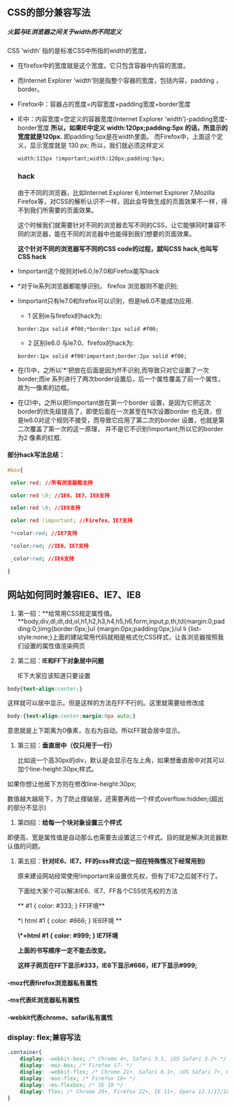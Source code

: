 ## CSS的部分兼容写法

##### 火狐与IE浏览器之间关于width的不同定义

CSS ’width’ 指的是标准CSS中所指的width的宽度，

* 在firefox中的宽度就是这个宽度。它只包含容器中内容的宽度。

* 而Internet Explorer ’width’则是指整个容器的宽度，包括内容，padding ，border。

* Firefox中：容器占的宽度=内容宽度+padding宽度+border宽度

* IE中：内容宽度=您定义的容器宽度\(Internet Explorer ’width’\)-padding宽度-border宽度 **所以，如果IE中定义 width:120px;padding:5px 的话，所显示的宽度就是120px.** 即padding:5px是在width里面。 而Firefox中，上面这个定义，显示宽度就是 130 px; 所以，我们就必须这样定义

  ```
  width:115px !important;width:120px;padding:5px;
  ```

  ### hack

  由于不同的浏览器，比如Internet Explorer 6,Internet Explorer 7,Mozilla Firefox等，对CSS的解析认识不一样，因此会导致生成的页面效果不一样，得不到我们所需要的页面效果。

  这个时候我们就需要针对不同的浏览器去写不同的CSS，让它能够同时兼容不同的浏览器，能在不同的浏览器中也能得到我们想要的页面效果。

  **这个针对不同的浏览器写不同的CSS code的过程，就叫CSS hack,也叫写CSS hack**

* !important这个规则对Ie6.0,Ie7.0和Firefox能写hack

* \*对于Ie系列浏览器都能够识别， firefox 浏览器则不能识别;

* !important只有Ie7.0和firefox可以识别，但是Ie6.0不能成功应用.

  * 1 区别ie与firefox的hack为:

  ```
  border:2px solid #f00;*border:1px solid #f00;
  ```

  * 2 区别Ie6.0 与Ie7.0、firefox的hack为:

  ```
  border:1px solid #f00!important;border:2px solid #f00;
  ```

* 在\(1\)中，之所以'\*'把放在后面是因为ff不识别,而导致只对它设置了一次border;而ie 系列进行了两次border设置后，后一个属性覆盖了前一个属性，故为一像素的边框。

* 在\(2\)中，之所以把!important放在第一个border 设置，是因为它把这次border的优先级提高了，即使后面在一次甚至在N次设置border 也无效，但是Ie6.0对这个规则不接受，而导致它应用了第二次的border 设置，也就是第二次覆盖了第一次的这一原理， 并不是它不识别!important;所以它的border为2 像素的红框.

#### 部分hack写法总结：

```css
#box{

 color:red; //所有浏览器都支持

 color:red \9; //IE6、IE7、IE8支持

 color:red \0; //IE8支持

 color:red !important; //Firefox、IE7支持

 *+color:red; //IE7支持

 *color:red; //IE6、IE7支持

 _color:red; //IE6支持

}
```

## 网站如何同时兼容IE6、IE7、IE8

1. 第一招：**给常用CSS规定属性值。**body,div,dl,dt,dd,ol,h1,h2,h3,h4,h5,h6,form,input,p,th,td{margin:0;padding:0;}img{border:0px;}ul {margin:0px;padding:0px;}/ul li {list-style:none;}上面的建站常用代码就相是格式化CSS样式，让各浏览器按照我们设置的属性值渲染网页

2. 第二招：**IE和FF下对象居中问题**

   IE下大家应该知道只要设置

```css
body{text-align:center;}
```

这样就可以居中显示。但是这样的方法在FF不行的。这里就需要给修改成

```css
body:{text-align:center;margin:0px auto;}
```

意思就是上下距离为0像素，左右为自动。所以FF就会居中显示。

1. 第三招：**垂直居中（仅只用于一行）**

   比如说一个高30px的div，默认是会显示在左上角，如果想垂直居中对其可以加个line-height:30px;样式。

如果你想让他居下方则在修改line-height:30px;

数值越大越局下，为了防止撑破层，还需要再给一个样式overflow:hidden;\(超出的部分不显示\)

1. 第四招：**给每一个块对象设置三个样式**

即便高、宽是属性值是自动那么也需要去设置这三个样式。目的就是解决浏览器默认值的问题。

1. 第五招：**针对IE6、IE7、FF的css样式\(这一招在特殊情况下经常用到\)**

   原来建设网站经常使用!important来设置优先权，但有了IE7之后就不行了。

   下面给大家个可以解决IE6、IE7、FF各个CSS优先权的方法

   ** \#1 { color: \#333; } FF环境**

   **\\* html \#1 { color: \#666; } IE6环境 **

   **\\*+html \#1 { color: \#999; } IE7环境**

   **上面的书写顺序一定不能去改变。**

   **这样子网页在FF下显示\#333，IE6下显示\#666，IE7下显示\#999;**





#### -moz代表firefox浏览器私有属性

#### -ms代表IE浏览器私有属性

#### -webkit代表chrome、safari私有属性

#### 

### display: flex;兼容写法

```css
.container{
    display: -webkit-box; /* Chrome 4+, Safari 3.1, iOS Safari 3.2+ */
    display: -moz-box; /* Firefox 17- */
    display: -webkit-flex; /* Chrome 21+, Safari 6.1+, iOS Safari 7+, Opera 15/16 */
    display: -moz-flex; /* Firefox 18+ */
    display: -ms-flexbox; /* IE 10 */
    display: flex; /* Chrome 29+, Firefox 22+, IE 11+, Opera 12.1/17/18, Android 4.4+ */
}
```



